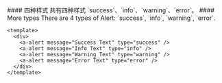 <cn>
#### 四种样式
共有四种样式 `success`、`info`、`warning`、`error`。
</cn>

<us>
#### More types
There are 4 types of Alert: `success`, `info`, `warning`, `error`.
</us>

```vue
<template>
  <div>
    <a-alert message="Success Text" type="success" />
    <a-alert message="Info Text" type="info" />
    <a-alert message="Warning Text" type="warning" />
    <a-alert message="Error Text" type="error" />
  </div>
</template>
```
